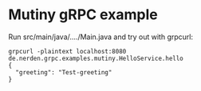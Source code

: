 # Mutiny gRPC example

Run src/main/java/..../Main.java and try out with grpcurl:
```
grpcurl -plaintext localhost:8080 de.nerden.grpc.examples.mutiny.HelloService.hello
{
  "greeting": "Test-greeting"
}
```